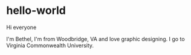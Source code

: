 # hello-world

Hi everyone

I'm Bethel, I'm from Woodbridge, VA and love graphic designing.
I go to Virginia Commonwealth University.
